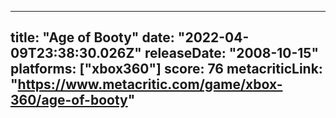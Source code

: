 
---
title: "Age of Booty"
date: "2022-04-09T23:38:30.026Z"
releaseDate: "2008-10-15"
platforms: ["xbox360"]
score: 76
metacriticLink: "https://www.metacritic.com/game/xbox-360/age-of-booty"
---
